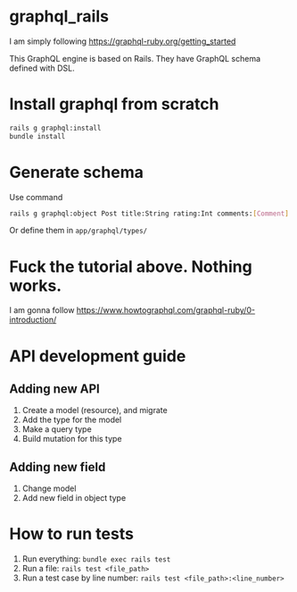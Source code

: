 # graphql_rails

I am simply following https://graphql-ruby.org/getting_started

This GraphQL engine is based on Rails. They have GraphQL schema defined with DSL.

# Install graphql from scratch
```bash
rails g graphql:install
bundle install
```

# Generate schema
Use command
```bash
rails g graphql:object Post title:String rating:Int comments:[Comment]
```
Or define them in `app/graphql/types/`

# Fuck the tutorial above. Nothing works.
I am gonna follow https://www.howtographql.com/graphql-ruby/0-introduction/

# API development guide

## Adding new API
1. Create a model (resource), and migrate
2. Add the type for the model
3. Make a query type
4. Build mutation for this type

## Adding new field
1. Change model
2. Add new field in object type

# How to run tests
1. Run everything: `bundle exec rails test`
2. Run a file: `rails test <file_path>`
3. Run a test case by line number: `rails test <file_path>:<line_number>`
